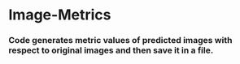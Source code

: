 # Image-Metrics

### Code generates metric values of predicted images with respect to original images and then save it in a file.
